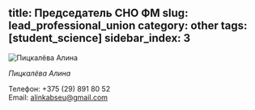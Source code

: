 title: Председатель СНО ФМ
slug: lead_professional_union
category: other
tags: [student_science]
sidebar_index: 3
---

![Пицкалёва Алина](/img/sno/pitskaleva.jpg)

_Пицкалёва Алина_

Телефон:
+375 (29) 891 80 52
<br>
Email:
alinkabseu@gmail.com
